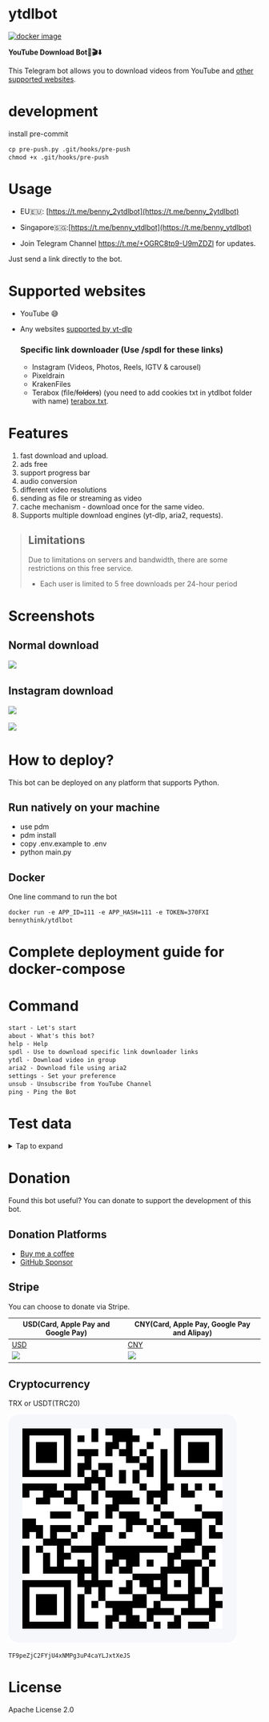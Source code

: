 # ytdlbot

[![docker image](https://github.com/tgbot-collection/ytdlbot/actions/workflows/builder.yaml/badge.svg)](https://github.com/tgbot-collection/ytdlbot/actions/workflows/builder.yaml)

**YouTube Download Bot🚀🎬⬇️**

This Telegram bot allows you to download videos from YouTube and [other supported websites](#supported-websites).

# development
install pre-commit
```shell
cp pre-push.py .git/hooks/pre-push
chmod +x .git/hooks/pre-push
```
# Usage

* EU🇪🇺: [https://t.me/benny_2ytdlbot](https://t.me/benny_2ytdlbot)
* Singapore🇸🇬:[https://t.me/benny_ytdlbot](https://t.me/benny_ytdlbot)

* Join Telegram Channel https://t.me/+OGRC8tp9-U9mZDZl for updates.

Just send a link directly to the bot.

# Supported websites

* YouTube 😅
* Any websites [supported by yt-dlp](https://github.com/yt-dlp/yt-dlp/blob/master/supportedsites.md)

  ### Specific link downloader (Use /spdl for these links)
    * Instagram (Videos, Photos, Reels, IGTV & carousel)
    * Pixeldrain
    * KrakenFiles
    * Terabox (file/~~folders~~) (you need to add cookies txt in ytdlbot folder with name) 
    [terabox.txt](https://github.com/ytdl-org/youtube-dl#how-do-i-pass-cookies-to-youtube-dl).

# Features
1. fast download and upload.
2. ads free
3. support progress bar
4. audio conversion
5. different video resolutions
6. sending as file or streaming as video
7. cache mechanism - download once for the same video.
8. Supports multiple download engines (yt-dlp, aria2, requests).

 
> ## Limitations
> Due to limitations on servers and bandwidth, there are some restrictions on this free service.
> * Each user is limited to 5 free downloads per 24-hour period
 
  
# Screenshots

## Normal download

![](assets/1.jpeg)

## Instagram download

![](assets/instagram.png)

![](assets/2.jpeg)

# How to deploy?

This bot can be deployed on any platform that supports Python.

## Run natively on your machine
* use pdm
* pdm install
* copy .env.example to .env
* python main.py
 
 
## Docker

One line command to run the bot

```shell
docker run -e APP_ID=111 -e APP_HASH=111 -e TOKEN=370FXI bennythink/ytdlbot
```

# Complete deployment guide for docker-compose

 
# Command

```
start - Let's start
about - What's this bot?
help - Help
spdl - Use to download specific link downloader links
ytdl - Download video in group
aria2 - Download file using aria2
settings - Set your preference
unsub - Unsubscribe from YouTube Channel
ping - Ping the Bot
```

# Test data
<details><summary>Tap to expand</summary>

## Test video

https://www.youtube.com/watch?v=BaW_jenozKc

## Test Playlist

https://www.youtube.com/playlist?list=PL1Hdq7xjQCJxQnGc05gS4wzHWccvEJy0w

## Test twitter

https://twitter.com/nitori_sayaka/status/1526199729864200192
https://twitter.com/BennyThinks/status/1475836588542341124

## Test instagram

* single image: https://www.instagram.com/p/CXpxSyOrWCA/
* single video: https://www.instagram.com/p/Cah_7gnDVUW/
* reels: https://www.instagram.com/p/C0ozGsjtY0W/
* image carousel: https://www.instagram.com/p/C0ozPQ5o536/
* video and image carousel: https://www.instagram.com/p/C0ozhsVo-m8/

## Test Pixeldrain

https://pixeldrain.com/u/765ijw9i

## Test KrakenFiles

https://krakenfiles.com/view/oqmSTF0T5t/file.html

## Test TeraBox

https://terabox.com/s/1mpgNshrZVl6KuH717Hs23Q

</details>

# Donation

Found this bot useful? You can donate to support the development of this bot.

## Donation Platforms

* [Buy me a coffee](https://www.buymeacoffee.com/bennythink)
* [GitHub Sponsor](https://github.com/sponsors/BennyThink)

## Stripe

You can choose to donate via Stripe.

| USD(Card, Apple Pay and Google Pay)              | CNY(Card, Apple Pay, Google Pay and Alipay)      |
|--------------------------------------------------|--------------------------------------------------|
| [USD](https://buy.stripe.com/cN203sdZB98RevC3cd) | [CNY](https://buy.stripe.com/dR67vU4p13Ox73a6oq) |
| ![](assets/USD.png)                              | ![](assets/CNY.png)                              |

## Cryptocurrency

TRX or USDT(TRC20)

![](assets/tron.png)

```
TF9peZjC2FYjU4xNMPg3uP4caYLJxtXeJS
```

# License

Apache License 2.0
